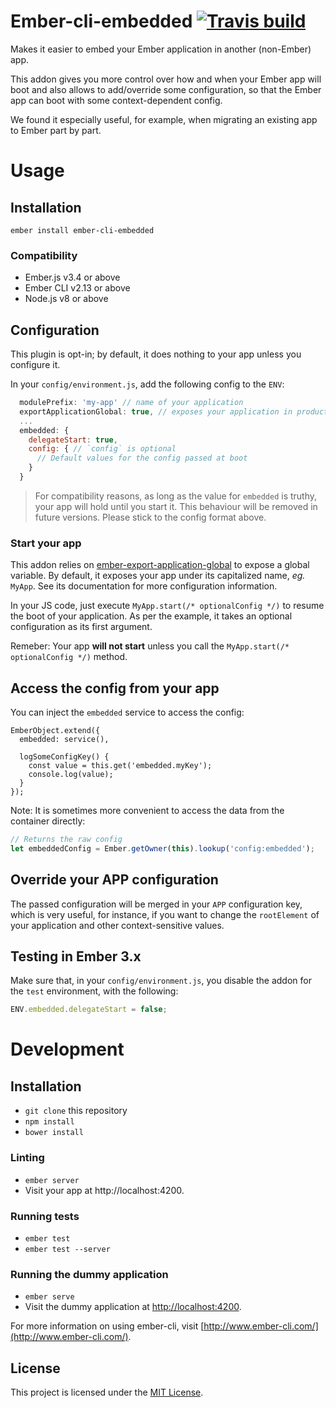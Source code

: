# Ember-cli-embedded [![Travis build](https://api.travis-ci.org/xcambar/ember-cli-embedded.svg)](https://travis-ci.org/xcambar/ember-cli-embedded)

Makes it easier to embed your Ember application in another
(non-Ember) app.

This addon gives you more control over how and when your
Ember app will boot and also allows to add/override some
configuration, so that the Ember app can boot with some
context-dependent config.

We found it especially useful, for example, when migrating an existing app to Ember part by part.

# Usage

## Installation

```
ember install ember-cli-embedded
```

### Compatibility

* Ember.js v3.4 or above
* Ember CLI v2.13 or above
* Node.js v8 or above


## Configuration

This plugin is opt-in; by default, it does nothing to your app unless
you configure it.

In your `config/environment.js`, add the following config to the `ENV`:

```js
  modulePrefix: 'my-app' // name of your application
  exportApplicationGlobal: true, // exposes your application in production builds
  ...
  embedded: {
    delegateStart: true,
    config: { // `config` is optional
      // Default values for the config passed at boot
    }
  }
```

> For compatibility reasons, as long as the value for `embedded` is truthy, your app will hold
until you start it. This behaviour will be removed in future versions.
Please stick to the config format above.

### Start your app

This addon relies on [ember-export-application-global](https://github.com/ember-cli/ember-export-application-global)
to expose a global variable. By default, it exposes your app under
its capitalized name, _eg._ `MyApp`. See its documentation for
more configuration information.

In your JS code, just execute `MyApp.start(/* optionalConfig */)` to resume
the boot of your application. As per the example, it takes an optional
configuration as its first argument.

Remeber: Your app __will not start__ unless you call the `MyApp.start(/* optionalConfig */)`
method.

## Access the config from your app

You can inject the `embedded` service to access the config:

```
EmberObject.extend({
  embedded: service(),

  logSomeConfigKey() {
    const value = this.get('embedded.myKey');
    console.log(value);
  }
});
```

Note: It is sometimes more convenient to access the data from the container directly:

```js
// Returns the raw config
let embeddedConfig = Ember.getOwner(this).lookup('config:embedded');
```

## Override your APP configuration

The passed configuration will be merged in your `APP` configuration key,
which is very useful, for instance, if you want to change the `rootElement`
of your application and other context-sensitive values.

## Testing in Ember 3.x

Make sure that, in your `config/environment.js`, you disable the addon for the
`test` environment, with the following:

```js
ENV.embedded.delegateStart = false;
```

# Development

Installation
------------------------------------------------------------------------------

* `git clone` this repository
* `npm install`
* `bower install`

### Linting

* `ember server`
* Visit your app at http://localhost:4200.

### Running tests

* `ember test`
* `ember test --server`

### Running the dummy application

* `ember serve`
* Visit the dummy application at [http://localhost:4200](http://localhost:4200).

For more information on using ember-cli, visit [http://www.ember-cli.com/](http://www.ember-cli.com/).

License
------------------------------------------------------------------------------

This project is licensed under the [MIT License](LICENSE.md).

